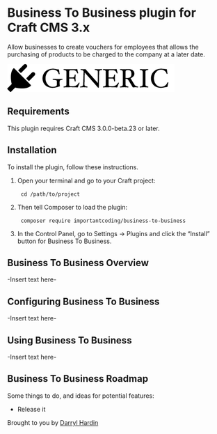 # Business To Business plugin for Craft CMS 3.x

Allow businesses to create vouchers for employees that allows the purchasing of products to be charged to the company at a later date.

![Screenshot](resources/img/plugin-logo.png)

## Requirements

This plugin requires Craft CMS 3.0.0-beta.23 or later.

## Installation

To install the plugin, follow these instructions.

1. Open your terminal and go to your Craft project:

        cd /path/to/project

2. Then tell Composer to load the plugin:

        composer require importantcoding/business-to-business

3. In the Control Panel, go to Settings → Plugins and click the “Install” button for Business To Business.

## Business To Business Overview

-Insert text here-

## Configuring Business To Business

-Insert text here-

## Using Business To Business

-Insert text here-

## Business To Business Roadmap

Some things to do, and ideas for potential features:

* Release it

Brought to you by [Darryl Hardin](http://importantcoding.com)
